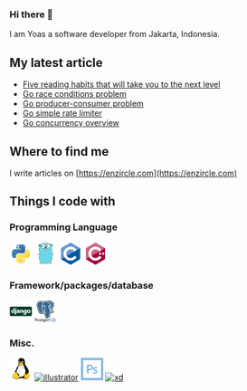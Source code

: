 ### Hi there 👋

I am Yoas a software developer from Jakarta, Indonesia.

## My latest article
<!-- BLOG-POST-LIST:START -->
- [Five reading habits that will take you to the next level](https://enzircle.com/five-reading-habits-that-will-take-you-to-the-next-level)
- [Go race conditions problem](https://enzircle.com/go-race-conditions-problem)
- [Go producer-consumer problem](https://enzircle.com/go-producer-consumer-problem)
- [Go simple rate limiter](https://enzircle.com/go-simple-rate-limiter)
- [Go concurrency overview](https://enzircle.com/go-concurrency-overview)
<!-- BLOG-POST-LIST:END -->

## Where to find me

I write articles on [https://enzircle.com](https://enzircle.com)

## Things I code with

### Programming Language

<a href="https://www.python.org" target="_blank" rel="noreferrer"> <img src="https://raw.githubusercontent.com/devicons/devicon/master/icons/python/python-original.svg" alt="python" width="40" height="40"/></a> <a href="https://golang.org" target="_blank" rel="noreferrer"><img src="https://raw.githubusercontent.com/devicons/devicon/master/icons/go/go-original.svg" alt="go" width="40" height="40"/></a> <a href="https://www.cprogramming.com/" target="_blank" rel="noreferrer"><img src="https://raw.githubusercontent.com/devicons/devicon/master/icons/c/c-original.svg" alt="c" width="40" height="40"/></a> <a href="https://www.w3schools.com/cpp/" target="_blank" rel="noreferrer"><img src="https://raw.githubusercontent.com/devicons/devicon/master/icons/cplusplus/cplusplus-original.svg" alt="cplusplus" width="40" height="40"/></a>

### Framework/packages/database
<a href="https://www.djangoproject.com/" target="_blank" rel="noreferrer"><img src="https://raw.githubusercontent.com/devicons/devicon/master/icons/django/django-original.svg" alt="django" width="40" height="40"/></a> <a href="https://www.postgresql.org" target="_blank" rel="noreferrer"><img src="https://raw.githubusercontent.com/devicons/devicon/master/icons/postgresql/postgresql-original-wordmark.svg" alt="postgresql" width="40" height="40"/></a> 

### Misc.
<a href="https://www.linux.org/" target="_blank" rel="noreferrer"><img src="https://raw.githubusercontent.com/devicons/devicon/master/icons/linux/linux-original.svg" alt="linux" width="40" height="40"/></a> <a href="https://www.adobe.com/in/products/illustrator.html" target="_blank" rel="noreferrer"><img src="https://www.vectorlogo.zone/logos/adobe_illustrator/adobe_illustrator-icon.svg" alt="illustrator" width="40" height="40"/></a> <a href="https://www.photoshop.com/en" target="_blank" rel="noreferrer"><img src="https://raw.githubusercontent.com/devicons/devicon/master/icons/photoshop/photoshop-line.svg" alt="photoshop" width="40" height="40"/></a> <a href="https://www.adobe.com/products/xd.html" target="_blank" rel="noreferrer"><img src="https://cdn.worldvectorlogo.com/logos/adobe-xd.svg" alt="xd" width="40" height="40"/></a>




